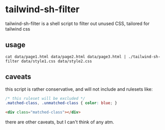 # tailwind-sh-filter
tailwind-sh-filter is a shell script to filter out unused CSS, tailored for tailwind css

## usage
```shell
cat data/page1.html data/page2.html data/page3.html | ./tailwind-sh-filter data/style1.css data/style2.css
```

## caveats
this script is rather conservative, and will not include and rulesets like:
```css
/* this ruleset will be excluded */
.matched-class, .unmatched-class { color: blue; }
```
```html
<div class="matched-class"></div>
```

there are other caveats, but I can't think of any atm.